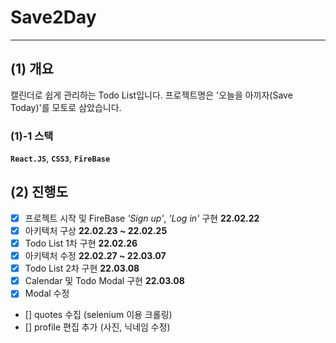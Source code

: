 # Save2Day

---

## (1) 개요

캘린더로 쉽게 관리하는 Todo List입니다.
프로젝트명은 '오늘을 아끼자(Save Today)'를 모토로 삼았습니다.

### (1)-1 스택

**`React.JS`**, **`CSS3`**, **`FireBase`**

## (2) 진행도

- [x] 프로젝트 시작 및 FireBase _'Sign up'_, _'Log in'_ 구현 **22.02.22**
- [x] 아키텍처 구상 **22.02.23 ~ 22.02.25**
- [x] Todo List 1차 구현 **22.02.26**
- [x] 아키텍처 수정 **22.02.27 ~ 22.03.07**
- [x] Todo List 2차 구현 **22.03.08**
- [x] Calendar 및 Todo Modal 구현 **22.03.08**
- [x] Modal 수정
- [] quotes 수집 (selenium 이용 크롤링)
- [] profile 편집 추가 (사진, 닉네임 수정)
